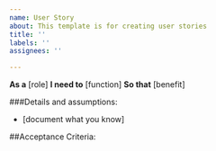 ```yaml
---
name: User Story
about: This template is for creating user stories
title: ''
labels: ''
assignees: ''

---
```


**As a** [role]
**I need to** [function]
**So that** [benefit]

###Details and assumptions:
* [document what you know]

##Acceptance Criteria:
